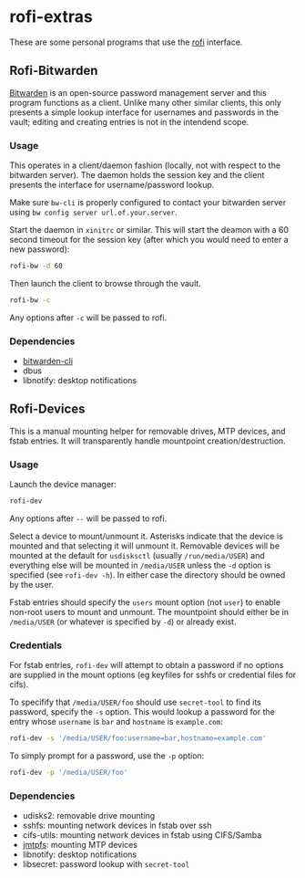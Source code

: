 # rofi-extras

These are some personal programs that use the
[rofi](https://github.com/davatorium/rofi) interface.

## Rofi-Bitwarden

[Bitwarden](https://bitwarden.com/) is an open-source password management server
and this program functions as a client. Unlike many other similar clients, this
only presents a simple lookup interface for usernames and passwords in the
vault; editing and creating entries is not in the intendend scope.

### Usage

This operates in a client/daemon fashion (locally, not with respect to the
bitwarden server). The daemon holds the session key and the client presents the
interface for username/password lookup.

Make sure `bw-cli` is properly configured to contact your bitwarden server using
`bw config server url.of.your.server`.

Start the daemon in `xinitrc` or similar. This will start the deamon with a
60 second timeout for the session key (after which you would need to enter a new
password):

``` sh
rofi-bw -d 60
```

Then launch the client to browse through the vault.

``` sh
rofi-bw -c
```

Any options after `-c` will be passed to rofi.

### Dependencies
- [bitwarden-cli](https://github.com/bitwarden/cli)
- dbus
- libnotify: desktop notifications

## Rofi-Devices

This is a manual mounting helper for removable drives, MTP devices, and fstab
entries. It will transparently handle mountpoint creation/destruction.

### Usage

Launch the device manager:

``` sh
rofi-dev
```

Any options after `--` will be passed to rofi.

Select a device to mount/unmount it. Asterisks indicate that the device is
mounted and that selecting it will unmount it. Removable devices will be mounted
at the default for `usdisksctl` (usually `/run/media/USER`) and everything else
will be mounted in `/media/USER` unless the `-d` option is specified (see
`rofi-dev -h`). In either case the directory should be owned by the user.

Fstab entries should specify the `users` mount option (not `user`) to enable
non-root users to mount and unmount. The mountpoint should either be in
`/media/USER` (or whatever is specified by `-d`) or already exist.

### Credentials

For fstab entries, `rofi-dev` will attempt to obtain a password if no options
are supplied in the mount options (eg keyfiles for sshfs or credential files for
cifs).

To specifify that `/media/USER/foo` should use `secret-tool` to find its
password, specify the `-s` option. This would lookup a password for the entry
whose `username` is `bar` and `hostname` is `example.com`:

``` sh
rofi-dev -s '/media/USER/foo:username=bar,hostname=example.com'
```

To simply prompt for a password, use the `-p` option:

``` sh
rofi-dev -p '/media/USER/foo'
```

### Dependencies
- udisks2: removable drive mounting
- sshfs: mounting network devices in fstab over ssh
- cifs-utils: mounting network devices in fstab using CIFS/Samba
- [jmtpfs](https://github.com/JasonFerrara/jmtpfs): mounting MTP devices
- libnotify: desktop notifications
- libsecret: password lookup with `secret-tool`
